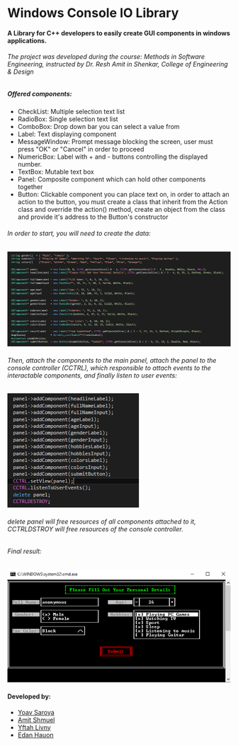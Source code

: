 # Windows Console IO Library

#### A Library for C++ developers to easily create GUI components in windows applications.

###### The project was developed during the course: Methods in Software Engineering, instructed by Dr. Resh Amit in Shenkar, College of Engineering & Design


##### Offered components:

- CheckList: Multiple selection text list
- RadioBox: Single selection text list
- ComboBox: Drop down bar you can select a value from
- Label: Text displaying component
- MessageWindow: Prompt message blocking the screen, user must press "OK" or "Cancel" in order to proceed
- NumericBox: Label with + and - buttons controlling the displayed number.
- TextBox: Mutable text box 
- Panel: Composite component which can hold other components together
- Button: Clickable component you can place text on, in order to attach an action to the button, 
	  you must create a class that inherit from the Action class and override the action() method, 
	  create an object from the class and provide it's address to the Button's constructor

###### In order to start, you will need to create the data:

![Creation](/images/Creation.PNG)

###### Then, attach the components to the main panel, attach the panel to the console controller (CCTRL), which responsible to attach events to the interactable components, and finally listen to user events:

![Attach and Listen](/images/Attach_Listen_Destroy.PNG)

###### delete panel will free resources of all components attached to it, CCTRLDSTROY will free resources of the console controller.

###### Final result:
![Result](/images/Result.PNG)


#### Developed by:
- [Yoav Saroya](https://github.com/SaroyaMan)
- [Amit Shmuel](https://github.com/AmitShmuel)
- [Yftah Livny](https://github.com/shachmatos)
- [Edan Hauon](https://github.com/edanhauon)